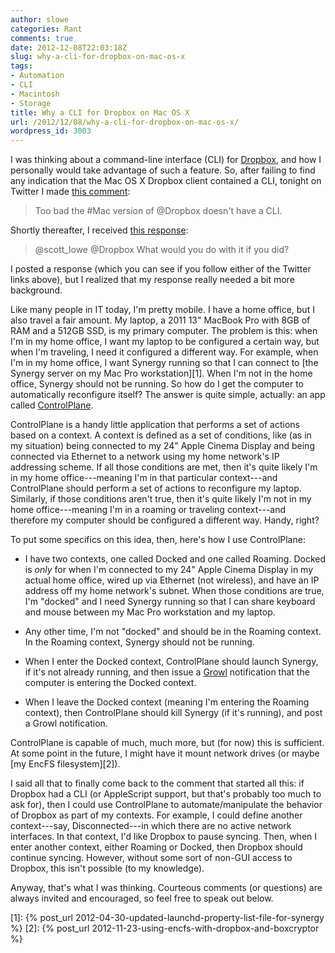 ```yaml
---
author: slowe
categories: Rant
comments: true
date: 2012-12-08T22:03:18Z
slug: why-a-cli-for-dropbox-on-mac-os-x
tags:
- Automation
- CLI
- Macintosh
- Storage
title: Why a CLI for Dropbox on Mac OS X
url: /2012/12/08/why-a-cli-for-dropbox-on-mac-os-x/
wordpress_id: 3003
---
```


I was thinking about a command-line interface (CLI) for [Dropbox](http://www.dropbox.com/), and how I personally would take advantage of such a feature. So, after failing to find any indication that the Mac OS X Dropbox client contained a CLI, tonight on Twitter I made [this comment](https://twitter.com/scott_lowe/status/277598393314971648):

>Too bad the #Mac version of @Dropbox doesn't have a CLI.

Shortly thereafter, I received [this response](https://twitter.com/markmeulemans/status/277599284399054848):

>@scott_lowe @Dropbox What would you do with it if you did?

I posted a response (which you can see if you follow either of the Twitter links above), but I realized that my response really needed a bit more background.

Like many people in IT today, I'm pretty mobile. I have a home office, but I also travel a fair amount. My laptop, a 2011 13" MacBook Pro with 8GB of RAM and a 512GB SSD, is my primary computer. The problem is this: when I'm in my home office, I want my laptop to be configured a certain way, but when I'm traveling, I need it configured a different way. For example, when I'm in my home office, I want Synergy running so that I can connect to [the Synergy server on my Mac Pro workstation][1]. When I'm not in the home office, Synergy should not be running. So how do I get the computer to automatically reconfigure itself? The answer is quite simple, actually: an app called [ControlPlane](http://www.controlplaneapp.com/).

ControlPlane is a handy little application that performs a set of actions based on a context. A context is defined as a set of conditions, like (as in my situation) being connected to my 24" Apple Cinema Display and being connected via Ethernet to a network using my home network's IP addressing scheme. If all those conditions are met, then it's quite likely I'm in my home office---meaning I'm in that particular context---and ControlPlane should perform a set of actions to reconfigure my laptop. Similarly, if those conditions aren't true, then it's quite likely I'm not in my home office---meaning I'm in a roaming or traveling context---and therefore my computer should be configured a different way. Handy, right?

To put some specifics on this idea, then, here's how I use ControlPlane:

* I have two contexts, one called Docked and one called Roaming. Docked is _only_ for when I'm connected to my 24" Apple Cinema Display in my actual home office, wired up via Ethernet (not wireless), and have an IP address off my home network's subnet. When those conditions are true, I'm "docked" and I need Synergy running so that I can share keyboard and mouse between my Mac Pro workstation and my laptop.

* Any other time, I'm not "docked" and should be in the Roaming context. In the Roaming context, Synergy should not be running.

* When I enter the Docked context, ControlPlane should launch Synergy, if it's not already running, and then issue a [Growl](http://growl.info) notification that the computer is entering the Docked context.

* When I leave the Docked context (meaning I'm entering the Roaming context), then ControlPlane should kill Synergy (if it's running), and post a Growl notification.

ControlPlane is capable of much, much more, but (for now) this is sufficient. At some point in the future, I might have it mount network drives (or maybe [my EncFS filesystem][2]).

I said all that to finally come back to the comment that started all this: if Dropbox had a CLI (or AppleScript support, but that's probably too much to ask for), then I could use ControlPlane to automate/manipulate the behavior of Dropbox as part of my contexts. For example, I could define another context---say, Disconnected---in which there are no active network interfaces. In that context, I'd like Dropbox to pause syncing. Then, when I enter another context, either Roaming or Docked, then Dropbox should continue syncing. However, without some sort of non-GUI access to Dropbox, this isn't possible (to my knowledge).

Anyway, that's what I was thinking. Courteous comments (or questions) are always invited and encouraged, so feel free to speak out below.

[1]: {% post_url 2012-04-30-updated-launchd-property-list-file-for-synergy %}
[2]: {% post_url 2012-11-23-using-encfs-with-dropbox-and-boxcryptor %}
